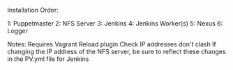 Installation Order:

1: Puppetmaster
2: NFS Server
3: Jenkins
4: Jenkins Worker(s)
5: Nexus
6: Logger

Notes:
Requires Vagrant Reload plugin
Check IP addresses don't clash
If changing the IP address of the NFS server, be sure to reflect these changes in the PV.yml file for Jenkins
